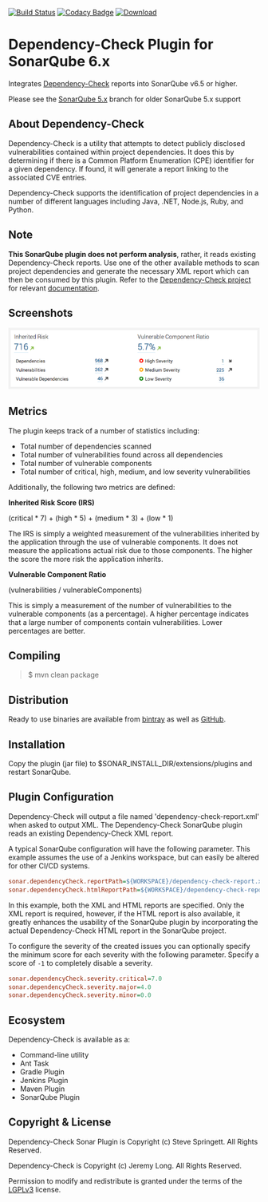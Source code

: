 [![Build Status](https://travis-ci.org/stevespringett/dependency-check-sonar-plugin.svg?branch=master)](https://travis-ci.org/stevespringett/dependency-check-sonar-plugin) 
[![Codacy Badge](https://api.codacy.com/project/badge/Grade/412eb95dd49d47bca70d53b685fb247a)](https://www.codacy.com/app/stevespringett/dependency-check-sonar-plugin?utm_source=github.com&amp;utm_medium=referral&amp;utm_content=stevespringett/dependency-check-sonar-plugin&amp;utm_campaign=Badge_Grade)
[ ![Download](https://api.bintray.com/packages/stevespringett/owasp/dependency-check-sonar/images/download.svg) ](https://bintray.com/stevespringett/owasp/dependency-check-sonar/_latestVersion)

Dependency-Check Plugin for SonarQube 6.x
=====================================

Integrates [Dependency-Check] reports into SonarQube v6.5 or higher. 

Please see the [SonarQube 5.x] branch for older SonarQube 5.x support

About Dependency-Check
-------------------
Dependency-Check is a utility that attempts to detect publicly disclosed vulnerabilities contained within project dependencies. It does this by determining if there is a Common Platform Enumeration (CPE) identifier for a given dependency. If found, it will generate a report linking to the associated CVE entries.

Dependency-Check supports the identification of project dependencies in a number of different languages including Java, .NET, Node.js, Ruby, and Python.

Note
-------------------
**This SonarQube plugin does not perform analysis**, rather, it reads existing Dependency-Check reports. Use one of the other available methods to scan project dependencies and generate the necessary XML report which can then be consumed by this plugin. Refer to the [Dependency-Check project](https://github.com/jeremylong/DependencyCheck) for relevant [documentation](https://jeremylong.github.io/DependencyCheck/).

Screenshots
-------------------

![alt tag](screenshots/dashboard-widget.png)

Metrics
-------------------

The plugin keeps track of a number of statistics including:

* Total number of dependencies scanned
* Total number of vulnerabilities found across all dependencies
* Total number of vulnerable components
* Total number of critical, high, medium, and low severity vulnerabilities

Additionally, the following two metrics are defined:

__Inherited Risk Score (IRS)__

(critical * 7) + (high * 5) + (medium * 3) + (low * 1)

The IRS is simply a weighted measurement of the vulnerabilities inherited by the 
application through the use of vulnerable components. It does not measure the 
applications actual risk due to those components. The higher the score the more 
risk the application inherits.

__Vulnerable Component Ratio__

(vulnerabilities / vulnerableComponents)

This is simply a measurement of the number of vulnerabilities to the vulnerable 
components (as a percentage). A higher percentage indicates that a large number 
of components contain vulnerabilities. Lower percentages are better.


Compiling
-------------------

> $ mvn clean package

Distribution
-------------------
Ready to use binaries are available from [bintray] as well as [GitHub].

Installation
-------------------
Copy the plugin (jar file) to $SONAR_INSTALL_DIR/extensions/plugins and restart SonarQube.

Plugin Configuration
-------------------
Dependency-Check will output a file named 'dependency-check-report.xml' when asked to output XML. The Dependency-Check SonarQube plugin reads an existing Dependency-Check XML report.

A typical SonarQube configuration will have the following parameter. This example assumes the use of a Jenkins workspace, but can easily be altered for other CI/CD systems.

```ini
sonar.dependencyCheck.reportPath=${WORKSPACE}/dependency-check-report.xml
sonar.dependencyCheck.htmlReportPath=${WORKSPACE}/dependency-check-report.html
```

In this example, both the XML and HTML reports are specified. Only the XML report is required, however, if the HTML
report is also available, it greatly enhances the usability of the SonarQube plugin by incorporating the actual
Dependency-Check HTML report in the SonarQube project.

To configure the severity of the created issues you can optionally specify the minimum score for each severity with the following parameter. Specify a score of `-1` to completely disable a severity. 

```ini
sonar.dependencyCheck.severity.critical=7.0
sonar.dependencyCheck.severity.major=4.0
sonar.dependencyCheck.severity.minor=0.0
```

Ecosystem
-------------------

Dependency-Check is available as a:
* Command-line utility
* Ant Task
* Gradle Plugin
* Jenkins Plugin
* Maven Plugin
* SonarQube Plugin

Copyright & License
-------------------

Dependency-Check Sonar Plugin is Copyright (c) Steve Springett. All Rights Reserved.

Dependency-Check is Copyright (c) Jeremy Long. All Rights Reserved.

Permission to modify and redistribute is granted under the terms of the [LGPLv3] license.

  [LGPLv3]: http://www.gnu.org/licenses/lgpl.txt
  [bintray]: https://bintray.com/stevespringett/owasp/dependency-check-sonar/
  [GitHub]: https://github.com/stevespringett/dependency-check-sonar-plugin/releases
  [Dependency-Check]: https://www.owasp.org/index.php/OWASP_Dependency_Check
  [SonarQube 5.x]: https://github.com/stevespringett/dependency-check-sonar-plugin/tree/SonarQube_5.x
